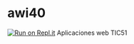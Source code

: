 # awi40
[![Run on Repl.it](https://repl.it/badge/github/emmaRomero19/awi40)](https://repl.it/github/emmaRomero19/awi40)
Aplicaciones web TIC51
